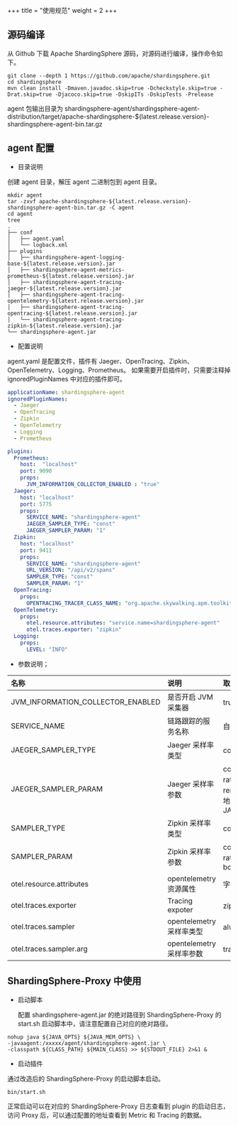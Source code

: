 +++
title = "使用规范" 
weight = 2
+++

## 源码编译
从 Github 下载 Apache ShardingSphere 源码，对源码进行编译，操作命令如下。
```shell
git clone --depth 1 https://github.com/apache/shardingsphere.git
cd shardingsphere
mvn clean install -Dmaven.javadoc.skip=true -Dcheckstyle.skip=true -Drat.skip=true -Djacoco.skip=true -DskipITs -DskipTests -Prelease
```
agent 包输出目录为 shardingsphere-agent/shardingsphere-agent-distribution/target/apache-shardingsphere-${latest.release.version}-shardingsphere-agent-bin.tar.gz

## agent 配置
* 目录说明

创建 agent 目录，解压 agent 二进制包到 agent 目录。
```shell
mkdir agent
tar -zxvf apache-shardingsphere-${latest.release.version}-shardingsphere-agent-bin.tar.gz -C agent
cd agent
tree 
.
├── conf
│   ├── agent.yaml
│   └── logback.xml
├── plugins
│   ├── shardingsphere-agent-logging-base-${latest.release.version}.jar
│   ├── shardingsphere-agent-metrics-prometheus-${latest.release.version}.jar
│   ├── shardingsphere-agent-tracing-jaeger-${latest.release.version}.jar
│   ├── shardingsphere-agent-tracing-opentelemetry-${latest.release.version}.jar
│   ├── shardingsphere-agent-tracing-opentracing-${latest.release.version}.jar
│   └── shardingsphere-agent-tracing-zipkin-${latest.release.version}.jar
└── shardingsphere-agent.jar

```
* 配置说明

agent.yaml 是配置文件，插件有 Jaeger、OpenTracing、Zipkin、OpenTelemetry、Logging、Prometheus。
如果需要开启插件时，只需要注释掉 ignoredPluginNames 中对应的插件即可。

```yaml
applicationName: shardingsphere-agent
ignoredPluginNames:
  - Jaeger
  - OpenTracing
  - Zipkin
  - OpenTelemetry
  - Logging
  - Prometheus

plugins:
  Prometheus:
    host:  "localhost"
    port: 9090
    props:
      JVM_INFORMATION_COLLECTOR_ENABLED : "true"
  Jaeger:
    host: "localhost"
    port: 5775
    props:
      SERVICE_NAME: "shardingsphere-agent"
      JAEGER_SAMPLER_TYPE: "const"
      JAEGER_SAMPLER_PARAM: "1"
  Zipkin:
    host: "localhost"
    port: 9411
    props:
      SERVICE_NAME: "shardingsphere-agent"
      URL_VERSION: "/api/v2/spans"
      SAMPLER_TYPE: "const"
      SAMPLER_PARAM: "1"
  OpenTracing:
    props:
      OPENTRACING_TRACER_CLASS_NAME: "org.apache.skywalking.apm.toolkit.opentracing.SkywalkingTracer"
  OpenTelemetry:
    props:
      otel.resource.attributes: "service.name=shardingsphere-agent"
      otel.traces.exporter: "zipkin"
  Logging:
    props:
      LEVEL: "INFO"

```
* 参数说明；

| 名称       | 说明     |取值范围    |默认值     |
| :--------- | :-------- |:--------- | :-------- |
| JVM_INFORMATION_COLLECTOR_ENABLED      | 是否开启 JVM 采集器 |true、false|true|
| SERVICE_NAME      | 链路跟踪的服务名称 | 自定义 | shardingsphere-agent |
| JAEGER_SAMPLER_TYPE | Jaeger 采样率类型 | const、probabilistic、ratelimiting、remote | const |
| JAEGER_SAMPLER_PARAM  | Jaeger 采样率参数 |const：0、1，probabilistic：0.0 - 1.0，ratelimiting：> 0，自定义每秒采集数量，remote：需要自定义配置远程采样率管理服务地址，JAEGER_SAMPLER_MANAGER_HOST_PORT |1（const 类型）|
| SAMPLER_TYPE  | Zipkin 采样率类型 |const、counting、ratelimiting、boundary | const |
| SAMPLER_PARAM | Zipkin 采样率参数 |const： 0、1，counting：0.01 - 1.0，ratelimiting：> 0，自定义每秒采集数量，boundary: 0.0001 - 1.0 | 1（const 类型）|
| otel.resource.attributes|opentelemetry 资源属性 | 字符串键值对（,分割） | service.name=shardingsphere-agent |
| otel.traces.exporter | Tracing expoter | zipkin、jaeger | zipkin |
| otel.traces.sampler | opentelemetry 采样率类型 | always_on、always_off、traceidratio | always_on |
| otel.traces.sampler.arg | opentelemetry 采样率参数 | traceidratio：0.0 - 1.0 | 1.0 |


## ShardingSphere-Proxy 中使用

* 启动脚本

  配置 shardingsphere-agent.jar 的绝对路径到 ShardingSphere-Proxy 的 start.sh 启动脚本中，请注意配置自己对应的绝对路径。
```shell
nohup java ${JAVA_OPTS} ${JAVA_MEM_OPTS} \
-javaagent:/xxxxx/agent/shardingsphere-agent.jar \
-classpath ${CLASS_PATH} ${MAIN_CLASS} >> ${STDOUT_FILE} 2>&1 &
```

* 启动插件

通过改造后的 ShardingSphere-Proxy 的启动脚本启动。
```shell
bin/start.sh
```
正常启动可以在对应的 ShardingSphere-Proxy 日志查看到 plugin 的启动日志，访问 Proxy 后，可以通过配置的地址查看到 Metric 和 Tracing 的数据。





